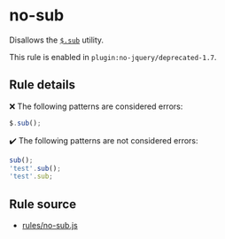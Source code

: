 # no-sub

Disallows the [`$.sub`](https://api.jquery.com/jQuery.sub/) utility.

This rule is enabled in `plugin:no-jquery/deprecated-1.7`.

## Rule details

❌ The following patterns are considered errors:
```js
$.sub();
```

✔️ The following patterns are not considered errors:
```js
sub();
'test'.sub();
'test'.sub;
```
## Rule source

* [rules/no-sub.js](../rules/no-sub.js)

